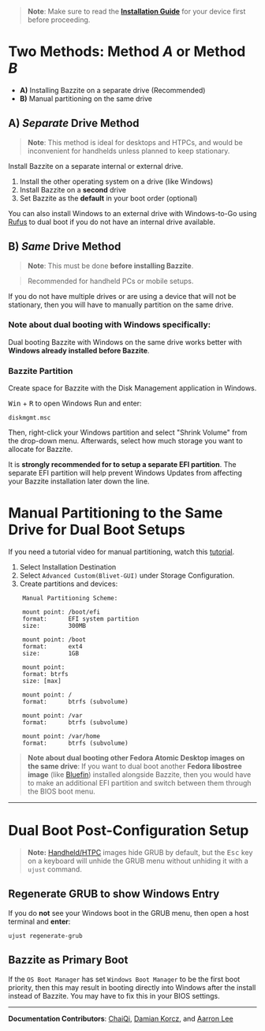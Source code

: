 <!-- ANCHOR: METADATA -->
<!--{"url_discourse": "htthttps://universal-blue.discourse.group/docs?topic=2743", "fetched_at": "2024-09-03 16:43:23.309649+00:00"}-->
<!-- ANCHOR_END: METADATA -->

> **Note**: Make sure to read the [**Installation Guide**](./index.md) for your device first before proceeding.

# Two Methods: Method _A_ or Method _B_

- **A)** Installing Bazzite on a separate drive (Recommended)
- **B)** Manual partitioning on the same drive

## **A**) _Separate_ Drive Method

> **Note**: This method is ideal for desktops and HTPCs, and would be inconvenient for handhelds unless planned to keep stationary.

Install Bazzite on a separate internal or external drive.

1. Install the other operating system on a drive (like Windows)
2. Install Bazzite on a **second** drive
3. Set Bazzite as the **default** in your boot order (optional)

You can also install Windows to an external drive with Windows-to-Go using [Rufus](https://rufus.ie/en/) to dual boot if you do not have an internal drive available.

## **B**) _Same_ Drive Method

> **Note**: This must be done **before installing Bazzite**.

> Recommended for handheld PCs or mobile setups.

If you do not have multiple drives or are using a device that will not be stationary, then you will have to manually partition on the same drive.

### Note about dual booting with **Windows** specifically:

Dual booting Bazzite with Windows on the same drive works better with **Windows already installed before Bazzite**.

### Bazzite Partition

Create space for Bazzite with the Disk Management application in Windows.

<kbd>Win</kbd> + <kbd>R</kbd> to open Windows Run and enter:

```
diskmgmt.msc
```

Then, right-click your Windows partition and select "Shrink Volume" from the drop-down menu. Afterwards, select how much storage you want to allocate for Bazzite.

It is **strongly recommended for to setup a separate EFI partition**. The separate EFI partition will help prevent Windows Updates from affecting your Bazzite installation later down the line.

# Manual Partitioning to the Same Drive for Dual Boot Setups

If you need a tutorial video for manual partitioning, watch this [tutorial](https://www.youtube.com/watch?v=EDip92Zq-RE).

1.  Select Installation Destination
2.  Select `Advanced Custom(Blivet-GUI)` under Storage Configuration.
3.  Create partitions and devices:

```
    Manual Partitioning Scheme:

    mount point: /boot/efi
    format:      EFI system partition
    size:        300MB

    mount point: /boot
    format:      ext4
    size:        1GB

    mount point:
    format: btrfs
    size: [max]

    mount point: /
    format:      btrfs (subvolume)

    mount point: /var
    format:      btrfs (subvolume)

    mount point: /var/home
    format:      btrfs (subvolume)
```

> **Note about dual booting other Fedora Atomic Desktop images on the **same** drive**: If you want to dual boot another **Fedora libostree image** (like [Bluefin](https://projectbluefin.io/)) installed alongside Bazzite, then you would have to make an additional EFI partition and switch between them through the BIOS boot menu.

<hr>

# Dual Boot Post-Configuration Setup

> **Note:** [Handheld/HTPC](../../Handheld_and_HTPC_edition/Steam_Gaming_Mode.md) images hide GRUB by default, but the <kbd>Esc</kbd> key on a keyboard will unhide the GRUB menu without unhiding it with a `ujust` command.

## Regenerate GRUB to show Windows Entry

If you do **not** see your Windows boot in the GRUB menu, then open a host terminal and **enter**:

```
ujust regenerate-grub
```

## Bazzite as Primary Boot

If the `OS Boot Manager` has set `Windows Boot Manager` to be the first boot priority, then this may result in booting directly into Windows after the install instead of Bazzite. You may have to fix this in your BIOS settings.

<hr>

**Documentation Contributors**: [ChaiQi](https://github.com/atimeofday), [Damian Korcz](https://github.com/damiankorcz), and [Aarron Lee](https://github.com/aarron-lee)
